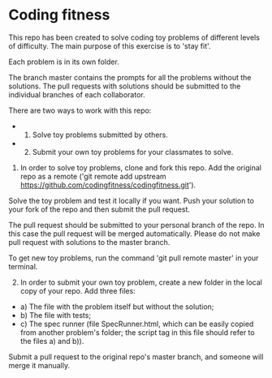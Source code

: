 Coding fitness
==============

This repo has been created to solve coding toy problems of different levels of difficulty. The main purpose of this exercise is to 'stay fit'.

Each problem is in its own folder.

The branch master contains the prompts for all the problems without the solutions.
The pull requests with solutions should be submitted to the individual branches of each collaborator.

There are two ways to work with this repo:
- 1) Solve toy problems submitted by others.
- 2) Submit your own toy problems for your classmates to solve.

1) In order to solve toy problems, clone and fork this repo.
Add the original repo as a remote ('git remote add upstream https://github.com/codingfitness/codingfitness.git').

Solve the toy problem and test it locally if you want.
Push your solution to your fork of the repo and then submit the pull request.

The pull request should be submitted to your personal branch of the repo. In this case the pull request will be merged automatically.
Please do not make pull request with solutions to the master branch.

To get new toy problems, run the command 'git pull remote master' in your terminal.

2) In order to submit your own toy problem, create a new folder in the local copy of your repo. Add three files:
- a) The file with the problem itself but without the solution;
- b) The file with tests;
- c) The spec runner (file SpecRunner.html, which can be easily copied from another problem's folder; the script tag in this file should refer to the files a) and b)).

Submit a pull request to the original repo's master branch, and someone will merge it manually. 